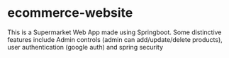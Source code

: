 # ecommerce-website
This is a Supermarket Web App made using Springboot. Some distinctive features include Admin controls (admin can add/update/delete products), user authentication (google auth) and spring security
